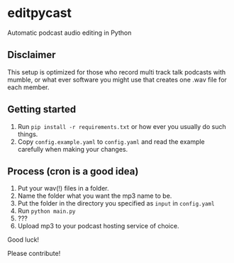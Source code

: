 # editpycast
Automatic podcast audio editing in Python

## Disclaimer
This setup is optimized for those who record multi track talk podcasts with mumble, or what ever software you might use that creates one .wav file for each member.

## Getting started
1. Run `pip install -r requirements.txt` or how ever you usually do such things.
2. Copy `config.example.yaml` to `config.yaml` and read the example carefully when making your changes.

## Process (cron is a good idea)
1. Put your wav(!) files in a folder.
2. Name the folder what you want the mp3 name to be.
3. Put the folder in the directory you specified as `input` in `config.yaml`
4. Run `python main.py`
5. ???
6. Upload mp3 to your podcast hosting service of choice.

Good luck!

Please contribute!

